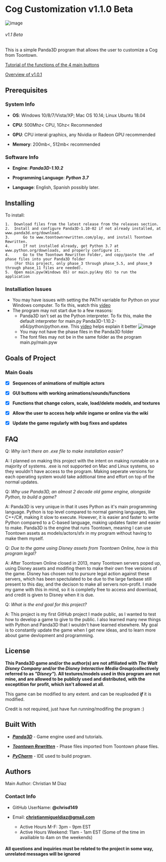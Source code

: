 <h1>Cog Customization v1.1.0 Beta</h1>

![image](https://user-images.githubusercontent.com/48182689/58392291-4c9d1480-8007-11e9-8c5a-0edb3a838928.png)
<h6>v1.1 Beta</h6>

This is a simple Panda3D program that allows the user to customize a Cog from Toontown.

[Tutorial of the functions of the 4 main buttons](https://youtu.be/33jWVTQWn1Q)

[Overview of v1.0.1](https://youtu.be/H13CPHQySiQ)

<h2>Prerequisites</h2>

<h3>System Info</h3>	

*	**OS**: Windows 10/8/7/Vista/XP; Mac OS 10.14; Linux Ubuntu 18.04

*	**CPU**: 500Mhz< CPU, 1Ghz< Recommended

*	**GPU**: CPU interal graphics, any Nividia or Radeon GPU recommended

*	**Memory**: 200mb<, 512mb< recommended

<h3>Software Info</h3>

*	**Engine**: ***Panda3D-1.10.2***

*	**Programming Language**: ***Python 3.7***

*	**Language**: English, Spanish possibly later.

<h2>Installing</h2>

To install:
	
	1.	Download files from the latest release from the releases section.
	2.	Install and configure Panda3D-1.10-02 if not already installed, at www.panda3d.org/download.
	3.      Go to www.toontownrewritten.com/play, and install Toontown Rewritten.
	4.      If not installed already, get Python 3.7 at www.python.org/downloads, and properly configure it.
	4.      Go to the Toontown Rewritten Folder, and copy/paste the .mf phase files into your Panda3D folder 
		(For this project, only phase_3 through phase_5.5, and phase_9 through phase_11 files are needed). 
	5.	Open main.pyw(Windows OS) or main.py(Any OS) to run the application 
	
<h3>Installiation Issues</h3>

- You may have issues with setting the PATH varriable for Python on your Windows computer.  To fix this, watch this [video](https://www.youtube.com/watch?v=4V14G5_CNGg)
- The program may not start due to a few reasons:
	- Panda3D isn't set as the Python interpreter.  To fix this, make the default interpreter for main.py Panda3D-1.10.2-x64/python/python.exe.  This [video](https://user-images.githubusercontent.com/48182689/58389652-5e2bef80-7ffa-11e9-8f5b-7b4cfa74cf24.png) helps explain it better
		![image](https://user-images.githubusercontent.com/48182689/58389652-5e2bef80-7ffa-11e9-8f5b-7b4cfa74cf24.png)
	- You may not have the phase files in the Panda3D folder
	- The font files may not be in the same folder as the program main.py/main.pyw
	
<h2>Goals of Project</h2>

<h3>Main Goals</h3>

*	[X] **Sequences of animations of multiple actors**

*	[X] **GUI buttons with working animations/sounds/functions**

*  	[X] **Functions that change colors, scale, load/delete models, and textures**

*	[X] **Allow the user to access help *while* ingame or online via the wiki**

*	[X] **Update the game regularly with bug fixes and updates**

<h2>FAQ</h2>

Q: *Why isn't there an .exe file to make installation easier?*

A: I planned on making this project with the intent on making runnable on a majority of systems.  .exe is not supported on Mac and Linux systems, so they wouldn't have access to the program.  Making seperate versions for each operating system would take addtional time and effort on top of the normal updates.

Q: *Why use Panda3D, an almost 2 decade old game engine, alongside Python, to build a game?*

A: Panda3D is very unique in that it uses Python as it's main programming language.  Python is top level compared to normal gaming languages, like C++/C#, making it slow to execute.  However, it is easier and faster to write Python compared to a C-based language, making updates faster and easier to make.  Panda3D is the engine that runs Toontown, meaning I can use Toontown assets as models/actors/sfx in my program without having to make them myself.

Q: *Due to the game using Disney assets from Toontown Online, how is this program legal?*

A: After Toontown Online closed in 2013, many Toontown servers poped up, using Disney assets and modifing them to make their own free versions of the game.  Disney has chosen not to pursure legal action against these servers, which has been spectulated to be due to the large fanbase still present to this day, and the decison to make all servers non-profit.  I made my game with this in mind, so it is completly free to access and download, and credit is given to Disney when it is due.

Q: *What is the end goal for this project?*

A: This project is my first GitHub project I made public, as I wanted to test how to develop a game to give to the public.  I also learned many new things with Python and Panda3D that I wouldn't have learned elsewhere.  My goal is to constantly update the game when I get new ideas, and to learn more about game devlopment and programming.


<h2>License</h2>

**This Panda3D game and/or the author(s) are not affiliated with *The Walt Disney Company* and/or the *Disney Interactive Media Group*(collectively referred to as *"Disney"*).  All textures/models used in this program are not mine, and are allowed to be publicly used and distributed, with the exceptition for profit, which isn't allowed at all.**

This game can be modified to any extent. and can be reuploaded ***if*** it is modified.

Credit is not required, just have fun running/modifing the program :)


<h2>Built With</h2>

*	[***Panda3D***](https://www.panda3d.org/) - Game engine used and tutorials.

*	[***Toontown Rewritten***](https://www.toontownrewritten.com/) - Phase files imported from Toontown phase files.

*	[***PyCharm***](https://www.jetbrains.com/pycharm/) - IDE used to build program.



<h2>Authors</h2>

Main Author: Christian M Diaz

<h3>Contact Info</h3>

*	GitHub UserName: **@chrisd149**

* Email: **christianmigueldiaz@gmail.com**
	* Active Hours M-F: 3pm - 9pm EST
	* Active Hours Weekend: 11am - 1am EST (Some of the time im availiable to 4am on the weekends)

<h4>All questions and inquiries must be related to the project in some way, unrelated messages will be ignored</h4>

